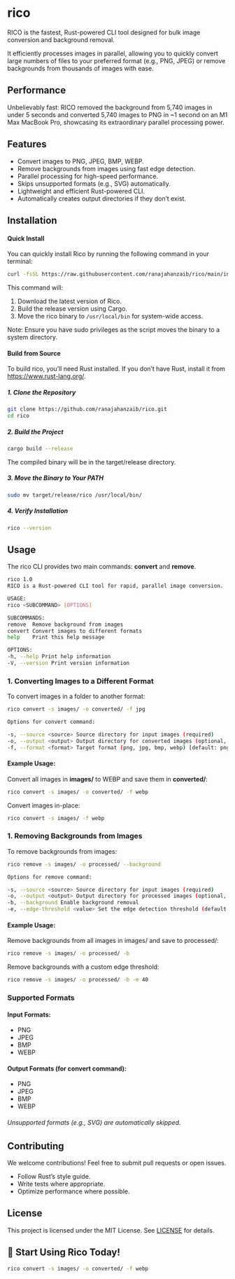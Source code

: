 # rico

RICO is the fastest, Rust-powered CLI tool designed for bulk image conversion and background removal.

It efficiently processes images in parallel, allowing you to quickly convert large numbers of files to your preferred format (e.g., PNG, JPEG) or remove backgrounds from thousands of images with ease.

## Performance

Unbelievably fast: RICO removed the background from 5,740 images in under 5 seconds and converted 5,740 images to PNG in ~1 second on an M1 Max MacBook Pro, showcasing its extraordinary parallel processing power.

## Features

- Convert images to PNG, JPEG, BMP, WEBP.
- Remove backgrounds from images using fast edge detection.
- Parallel processing for high-speed performance.
- Skips unsupported formats (e.g., SVG) automatically.
- Lightweight and efficient Rust-powered CLI.
- Automatically creates output directories if they don’t exist.

## Installation

#### Quick Install

You can quickly install Rico by running the following command in your terminal:

```sh
curl -fsSL https://raw.githubusercontent.com/ranajahanzaib/rico/main/install_rico.sh | sudo bash
```

This command will:

1. Download the latest version of Rico.
2. Build the release version using Cargo.
3. Move the rico binary to `/usr/local/bin` for system-wide access.

Note: Ensure you have sudo privileges as the script moves the binary to a system directory.

#### Build from Source

To build rico, you’ll need Rust installed. If you don’t have Rust, install it from https://www.rust-lang.org/.

##### 1. Clone the Repository

```sh
git clone https://github.com/ranajahanzaib/rico.git
cd rico
```

##### 2. Build the Project

```sh
cargo build --release
```

The compiled binary will be in the target/release directory.

##### 3. Move the Binary to Your PATH

```sh
sudo mv target/release/rico /usr/local/bin/
```

##### 4. Verify Installation

```sh
rico --version
```

## Usage

The rico CLI provides two main commands: **convert** and **remove**.

```sh
rico 1.0
RICO is a Rust-powered CLI tool for rapid, parallel image conversion.

USAGE:
rico <SUBCOMMAND> [OPTIONS]

SUBCOMMANDS:
remove  Remove background from images
convert Convert images to different formats
help    Print this help message

OPTIONS:
-h, --help Print help information
-V, --version Print version information
```

### 1. Converting Images to a Different Format

To convert images in a folder to another format:

```sh
rico convert -s images/ -o converted/ -f jpg

Options for convert command:

-s, --source <source> Source directory for input images (required)
-o, --output <output> Output directory for converted images (optional, defaults to source directory)
-f, --format <format> Target format (png, jpg, bmp, webp) [default: png]
```

#### Example Usage:

Convert all images in **images/** to WEBP and save them in **converted/**:

```sh
rico convert -s images/ -o converted/ -f webp
```

Convert images in-place:

```sh
rico convert -s images/ -f webp
```

### 1. Removing Backgrounds from Images

To remove backgrounds from images:

```sh
rico remove -s images/ -o processed/ --background

Options for remove command:

-s, --source <source> Source directory for input images (required)
-o, --output <output> Output directory for processed images (optional, defaults to source directory)
-b, --background Enable background removal
-e, --edge-threshold <value> Set the edge detection threshold (default: 30)

```

#### Example Usage:

Remove backgrounds from all images in images/ and save to processed/:

```sh
rico remove -s images/ -o processed/ -b
```

Remove backgrounds with a custom edge threshold:

```sh
rico remove -s images/ -o processed/ -b -e 40
```

### Supported Formats

#### Input Formats:

- PNG
- JPEG
- BMP
- WEBP

#### Output Formats (for convert command):

- PNG
- JPEG
- BMP
- WEBP

###### Unsupported formats (e.g., SVG) are automatically skipped.

## Contributing

We welcome contributions! Feel free to submit pull requests or open issues.

- Follow Rust’s style guide.
- Write tests where appropriate.
- Optimize performance where possible.

## License

This project is licensed under the MIT License. See [LICENSE](./LICENSE) for details.

## 🚀 Start Using Rico Today!

```sh
rico convert -s images/ -o converted/ -f webp
```
